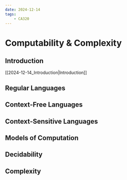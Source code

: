 ```yaml
---
date: 2024-12-14 
tags: 
    - CA320
---
```


# Computability & Complexity

## Introduction
[[2024-12-14_Introduction|Introduction]]

## Regular Languages

## Context-Free Languages

## Context-Sensitive Languages

## Models of Computation

## Decidability

## Complexity

